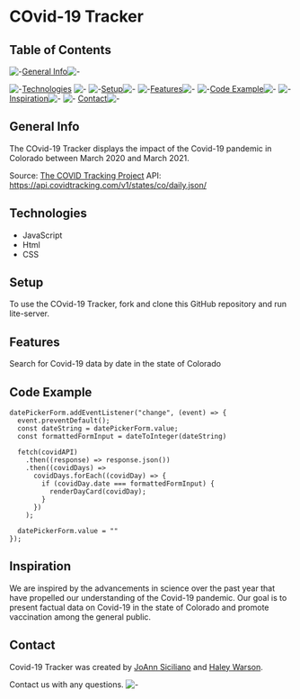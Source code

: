 # COvid-19 Tracker

## Table of Contents

![-](https://i.imgur.com/SHaN5GA.gif)[General Info](#general-info)![-](https://i.imgur.com/SHaN5GA.gif)

![-](https://i.imgur.com/SHaN5GA.gif)[Technologies](#technologies) ![-](https://i.imgur.com/SHaN5GA.gif)
![-](https://i.imgur.com/SHaN5GA.gif)[Setup](#setup)![-](https://i.imgur.com/SHaN5GA.gif)
![-](https://i.imgur.com/SHaN5GA.gif)[Features](#features)![-](https://i.imgur.com/SHaN5GA.gif)
![-](https://i.imgur.com/SHaN5GA.gif)[Code Example](#code-example)![-](https://i.imgur.com/SHaN5GA.gif)
![-](https://i.imgur.com/SHaN5GA.gif)[Inspiration](#inspiration)![-](https://i.imgur.com/SHaN5GA.gif)
![-](https://i.imgur.com/SHaN5GA.gif) [Contact](#contact)![-](https://i.imgur.com/SHaN5GA.gif)

## General Info

The COvid-19 Tracker displays the impact of the Covid-19 pandemic in Colorado between March 2020 and March 2021.

Source: [The COVID Tracking Project](https://covidtracking.com/)
API: https://api.covidtracking.com/v1/states/co/daily.json/

## Technologies

- JavaScript
- Html
- CSS

## Setup

To use the COvid-19 Tracker, fork and clone this GitHub repository and run lite-server.

## Features

Search for Covid-19 data by date in the state of Colorado

## Code Example

```
datePickerForm.addEventListener("change", (event) => {
  event.preventDefault();
  const dateString = datePickerForm.value;
  const formattedFormInput = dateToInteger(dateString)

  fetch(covidAPI)
    .then((response) => response.json())
    .then((covidDays) =>
      covidDays.forEach((covidDay) => {
        if (covidDay.date === formattedFormInput) {
          renderDayCard(covidDay);
        }
      })
    );

  datePickerForm.value = ""
});
```

## Inspiration

We are inspired by the advancements in science over the past year that have propelled our understanding of the Covid-19 pandemic. Our goal is to present factual data on Covid-19 in the state of Colorado and promote vaccination among the general public.

## Contact

Covid-19 Tracker was created by [JoAnn Siciliano](https://www.linkedin.com/in/joannsiciliano/) and [Haley Warson](https://www.linkedin.com/in/haleywarson/).

Contact us with any questions. ![-](https://i.imgur.com/SHaN5GA.gif)
